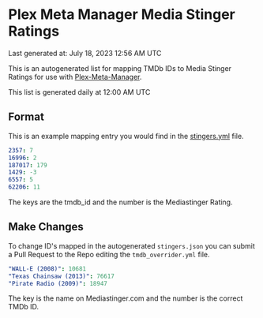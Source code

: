 # Plex Meta Manager Media Stinger Ratings
Last generated at: July 18, 2023 12:56 AM UTC

This is an autogenerated list for mapping TMDb IDs to Media Stinger Ratings for use with [Plex-Meta-Manager](https://github.com/meisnate12/Plex-Meta-Manager).

This list is generated daily at 12:00 AM UTC 

## Format

This is an example mapping entry you would find in the [stingers.yml](https://raw.githubusercontent.com/meisnate12/PMM-Mediastingers/master/stingers) file.

```yml
2357: 7
16996: 2
187017: 179
1429: -3
6557: 5
62206: 11
```
The keys are the tmdb_id and the number is the Mediastinger Rating.

## Make Changes
To change ID's mapped in the autogenerated `stingers.json` you can submit a Pull Request to the Repo editing the `tmdb_overrider.yml` file.

```yml
"WALL-E (2008)": 10681
"Texas Chainsaw (2013)": 76617
"Pirate Radio (2009)": 18947
```

The key is the name on Mediastinger.com and the number is the correct TMDb ID.